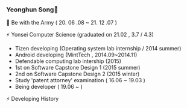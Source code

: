 ### Yeonghun Song👋

🔭 Be with the Army ( 20. 06 .08 ~ 21. 12 .07 ) 

⚡ Yonsei Computer Science (graduated on 21.02 , 3.7 / 4.3)

- Tizen developing (Operating system lab internship / 2014 summer)
- Android developing (MintTech , 2014.09~2014.11)
- Defendable computing lab intership (2015)
- 1st on Software Capstone Design 1 (2015 summer)
- 2nd on Software Capstone Design 2 (2015 winter)
- Study 'patent attorney' examination ( 16.06 ~ 19.03 )
- Being developer ( 19.06 ~ )

⚡ Developing History

<!--
**Songycs/Songycs** is a ✨ _special_ ✨ repository because its `README.md` (this file) appears on your GitHub profile.

Here are some ideas to get you started:

- 🔭 I’m currently working on ...
- 🌱 I’m currently learning ...
- 👯 I’m looking to collaborate on ...
- 🤔 I’m looking for help with ...
- 💬 Ask me about ...
- 📫 How to reach me: ...
- 😄 Pronouns: ...
- ⚡ Fun fact: ...
-->
